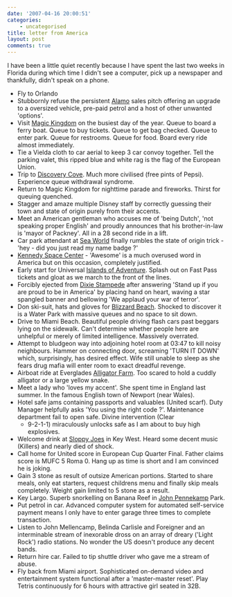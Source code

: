 ```yaml
---
date: '2007-04-16 20:00:51'
categories:
    - uncategorised
title: letter from America
layout: post
comments: true
---
```


I have been a little quiet recently because I have spent the last two
weeks in Florida during which time I didn't see a computer, pick up a
newspaper and thankfully, didn't speak on a phone.

-   Fly to Orlando
-   Stubbornly refuse the persistent [Alamo](http://www.alamo.com/)
    sales pitch offering an upgrade to a oversized vehicle, pre-paid
    petrol and a host of other unwanted 'options'.
-   Visit [Magic
    Kingdom](http://disneyworld.disney.go.com/wdw/parks/parkLanding?id=MKLandingPage&bhcp=1)
    on the busiest day of the year. Queue to board a ferry boat. Queue
    to buy tickets. Queue to get bag checked. Queue to enter park. Queue
    for restrooms. Queue for food. Board every ride almost immediately.
-   Tie a Vielda cloth to car aerial to keep 3 car convoy together. Tell
    the parking valet, this ripped blue and white rag is the flag of the
    European Union.
-   Trip to [Discovery Cove](http://www.discoverycove.com). Much more
    civilised (free pints of Pepsi). Experience queue withdrawal
    syndrome.
-   Return to Magic Kingdom for nighttime parade and fireworks. Thirst
    for queuing quenched.
-   Stagger and amaze multiple Disney staff by correctly guessing their
    town and state of origin purely from their accents.
-   Meet an American gentleman who accuses me of 'being Dutch', 'not
    speaking proper English' and proudly announces that his
    brother-in-law is 'mayor of Packney'. All in a 28 second ride in a
    lift.
-   Car park attendant at [Sea World](http://www.seaworld.com) finally
    rumbles the state of origin trick - 'hey - did you just read my name
    badge ?'
-   [Kennedy Space
    Center](http://www.nasa.gov/centers/kennedy/home/index.html) -
    'Awesome' is a much overused word in America but on this occasion,
    completely justified.
-   Early start for Universal [Islands of
    Adventure](http://www.universalorlando.com/ioa_index.html). Splash
    out on Fast Pass tickets and gloat as we march to the front of the
    lines.
-   Forcibly ejected from [Dixie
    Stampede](http://www.dixiestampede.com/orlando.php) after answering
    'Stand up if you are proud to be in America' by placing hand on
    heart, waving a star spangled banner and bellowing 'We applaud your
    war of terror'.
-   Don ski-suit, hats and gloves for [Blizzard
    Beach](http://disneyworld.disney.go.com/wdw/parks/parkLanding?id=BBLandingPage).
    Shocked to discover it is a Water Park with massive queues and no
    space to sit down.
-   Drive to Miami Beach. Beautiful people driving flash cars past
    beggars lying on the sidewalk. Can't determine whether people here
    are unhelpful or merely of limited intelligence. Massively
    overrated.
-   Attempt to bludgeon way into adjoining hotel room at 03:47 to kill
    noisy neighbours. Hammer on connecting door, screaming 'TURN IT
    DOWN' which, surprisingly, has desired effect. Wife still unable to
    sleep as she fears drug mafia will enter room to exact dreadful
    revenge.
-   Airboat ride at Everglades [Alligator
    Farm](http://www.everglades.com/). Too scared to hold a cuddly
    alligator or a large yellow snake.
-   Meet a lady who 'loves my accent'. She spent time in England last
    summer. In the famous English town of Newport (near Wales).
-   Hotel safe jams containing passports and valuables (United scarf).
    Duty Manager helpfully asks 'You using the right code ?'.
    Maintenance department fail to open safe. Divine intervention (Clear
    - 9-2-1-1) miraculously unlocks safe as I am about to buy high
    explosives.
-   Welcome drink at [Sloppy Joes](http://www.sloppyjoes.com/) in Key
    West. Heard some decent music (Killers) and nearly died of shock.
-   Call home for United score in European Cup Quarter Final. Father
    claims score is MUFC 5 Roma 0. Hang up as time is short and I am
    convinced he is joking.
-   Gain 3 stone as result of outsize American portions. Started to
    share meals, only eat starters, request childrens menu and finally
    skip meals completely. Weight gain limited to 5 stone as a result.
-   Key Largo. Superb snorkelling on Banana Reef in [John
    Pennekamp](http://www.pennekamppark.com/) Park.
-   Put petrol in car. Advanced computer system for automated
    self-service payment means I only have to enter garage three times
    to complete transaction.
-   Listen to John Mellencamp, Belinda Carlisle and Foreigner and an
    interminable stream of inexorable dross on an array of dreary
    ('Light Rock') radio stations. No wonder the US doesn't produce any
    decent bands.
-   Return hire car. Failed to tip shuttle driver who gave me a stream
    of abuse.
-   Fly back from Miami airport. Sophisticated on-demand video and
    entertainment system functional after a 'master-master reset'. Play
    Tetris continuously for 6 hours with attractive girl seated in 32B.

